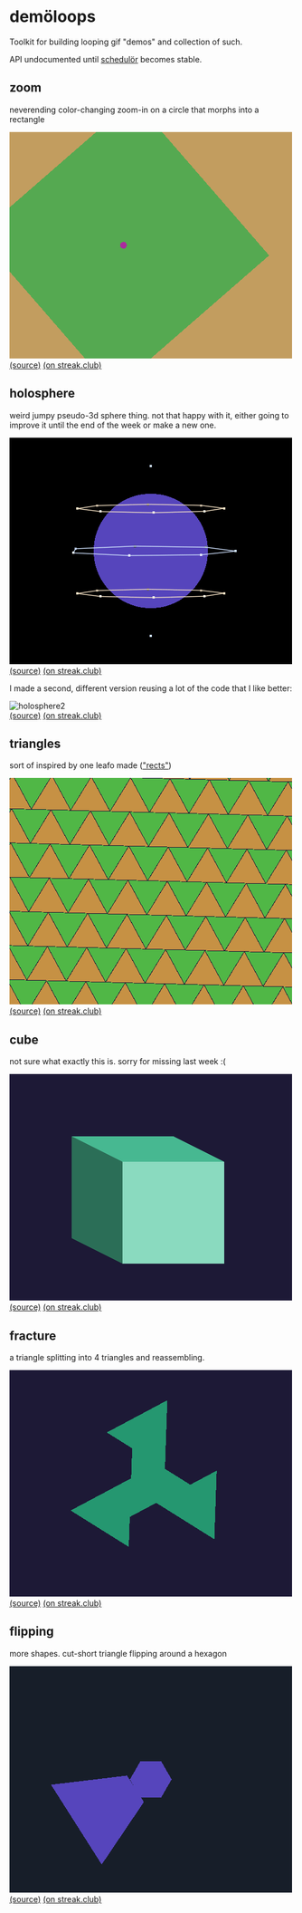 demöloops
=========

Toolkit for building looping gif "demos" and collection of such.

API undocumented until [schedulör](https://github.com/s-ol/schedulor) becomes stable.

zoom
----

neverending color-changing zoom-in on a circle that morphs into a rectangle

![zoom](gifs/zoom.gif)  
[(source)](zoom.moon)
[(on streak.club)](https://streak.club/p/17089/zooming-in-by-s-ol)

holosphere
----------

weird jumpy pseudo-3d sphere thing.
not that happy with it, either going to improve it until the end of the week or make a new one.

![holosphere](gifs/holosphere.gif)  
[(source)](holosphere.moon)
[(on streak.club)](https://streak.club/p/17097/holographic-sphere-gif-by-s-ol)

I made a second, different version reusing a lot of the code that I like better:

![holosphere2](gifs/holosphere2.gif)  
[(source)](holosphere2.moon)
[(on streak.club)](https://streak.club/p/17097/holographic-sphere-gif-by-s-ol)

triangles
---------

sort of inspired by one leafo made (["rects"](http://streak.club/p/5917/rects-by-leafo))

![triangles](gifs/triangles.gif)  
[(source)](triangles.moon)
[(on streak.club)](https://streak.club/p/17232/triangles-by-s-ol)

cube
----

not sure what exactly this is. sorry for missing last week :(

![cube](gifs/cube.gif)  
[(source)](cube.moon)
[(on streak.club)](https://streak.club/p/17372/cube-by-s-ol)

fracture
--------

a triangle splitting into 4 triangles and reassembling.

![fracture](gifs/fracture.gif)  
[(source)](fracture.moon)
[(on streak.club)](https://streak.club/p/17513/fractured-triangle-by-s-ol)

flipping
---------

more shapes. cut-short triangle flipping around a hexagon

![flipping](gifs/flipping.gif)  
[(source)](flipping.moon)
[(on streak.club)](https://streak.club/p/17646/flipping-by-s-ol)
